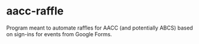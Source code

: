# aacc-raffle
Program meant to automate raffles for AACC (and potentially ABCS) based on sign-ins for events from Google Forms.